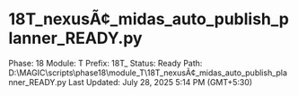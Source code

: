 # 18T_nexusÃ¢_midas_auto_publish_planner_READY.py

Phase: 18
Module: T
Prefix: 18T_
Status: Ready
Path: D:\MAGIC\scripts\phase18\module_T\18T_nexusÃ¢_midas_auto_publish_planner_READY.py
Last Updated: July 28, 2025 5:14 PM (GMT+5:30)